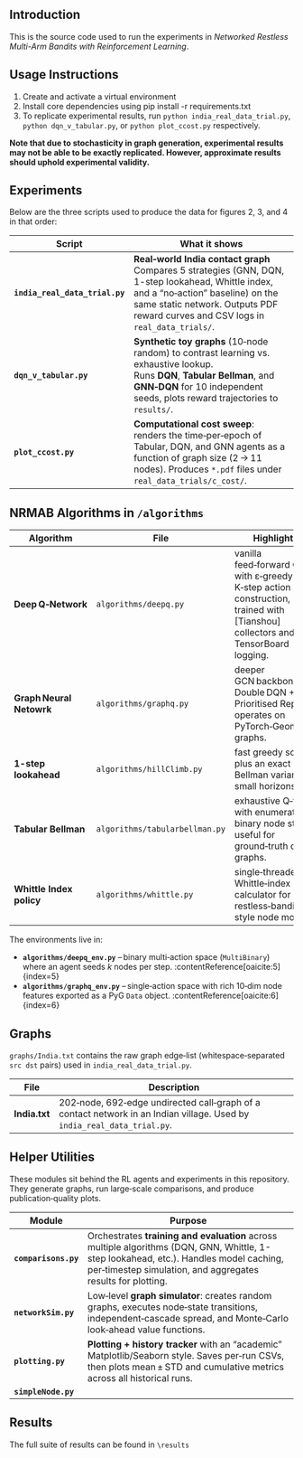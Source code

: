 ## Introduction
This is the source code used to run the experiments in *Networked Restless Multi-Arm Bandits with
Reinforcement Learning*. 

## Usage Instructions

1. Create and activate a virtual environment
2. Install core dependencies using pip install -r requirements.txt
3. To replicate experimental results, run `python india_real_data_trial.py`, `python dqn_v_tabular.py`, or `python plot_ccost.py` respectively.

**Note that due to stochasticity in graph generation, experimental results may not be able to be exactly replicated. However, approximate results should uphold experimental validity.**

## Experiments

Below are the three scripts used to produce the data for figures 2, 3, and 4 in that order:

| Script | What it shows | 
|--------|---------------|
| **`india_real_data_trial.py`** | **Real‑world India contact graph**<br>Compares 5 strategies (GNN, DQN, 1-step lookahead, Whittle index, and a “no‑action” baseline) on the same static network. Outputs PDF reward curves and CSV logs in `real_data_trials/`.| 
| **`dqn_v_tabular.py`** | **Synthetic toy graphs** (10‑node random) to contrast learning vs. exhaustive lookup.<br>Runs **DQN**, **Tabular Bellman**, and **GNN‑DQN** for 10 independent seeds, plots reward trajectories to `results/`.|
| **`plot_ccost.py`** | **Computational cost sweep**: renders the time‑per‑epoch of Tabular, DQN, and GNN agents as a function of graph size (2 → 11 nodes). Produces `*.pdf` files under `real_data_trials/c_cost/`. | 

## NRMAB Algorithms in `/algorithms`

| Algorithm | File | Highlights |
|-----------|------|------------|
| **Deep Q‑Network** | `algorithms/deepq.py` | vanilla feed‑forward Q‑net with ε‑greedy K‑step action construction, trained with [Tianshou] collectors and TensorBoard logging.|
| **Graph Neural Netowrk** | `algorithms/graphq.py` | deeper GCN backbone, Double DQN + Prioritised Replay; operates on PyTorch‑Geometric graphs. |
| **1-step lookahead** | `algorithms/hillClimb.py` | fast greedy scorer plus an exact Bellman variant for small horizons. |
| **Tabular Bellman** | `algorithms/tabularbellman.py` | exhaustive Q‑table with enumerated binary node states; useful for ground‑truth on toy graphs.|
| **Whittle Index policy** | `algorithms/whittle.py` | single‑threaded Whittle‑index calculator for restless‑bandit style node models. |

The environments live in:

* **`algorithms/deepq_env.py`** – binary multi‑action space (`MultiBinary`) where an agent seeds *k* nodes per step. :contentReference[oaicite:5]{index=5}  
* **`algorithms/graphq_env.py`** – single‑action space with rich 10‑dim node features exported as a PyG `Data` object. :contentReference[oaicite:6]{index=6}  

## Graphs

`graphs/India.txt` contains the raw graph edge‑list (whitespace‑separated `src dst` pairs) used in `india_real_data_trial.py`.

| File | Description |
|------|-------------|
| **India.txt** | 202‑node, 692‑edge undirected call‑graph of a contact network in an Indian village. Used by `india_real_data_trial.py`.|

## Helper Utilities

These modules sit behind the RL agents and experiments in this repository.  
They generate graphs, run large‑scale comparisons, and produce publication‑quality plots.

| Module | Purpose | 
|--------|---------|
| **`comparisons.py`** | Orchestrates **training and evaluation** across multiple algorithms (DQN, GNN, Whittle, 1-step lookahead, etc.). Handles model caching, per‑timestep simulation, and aggregates results for plotting.|
| **`networkSim.py`** | Low‑level **graph simulator**: creates random graphs, executes node‑state transitions, independent‑cascade spread, and Monte‑Carlo look‑ahead value functions.|
| **`plotting.py`** | **Plotting + history tracker** with an “academic” Matplotlib/Seaborn style. Saves per‑run CSVs, then plots mean ± STD and cumulative metrics across all historical runs.| `plot_trials`, `aggregate_history` |
| **`simpleNode.py`** | 

## Results
The full suite of results can be found in `\results`
